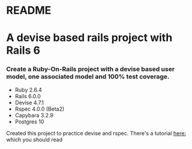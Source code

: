 # README

# A devise based rails project with Rails 6
### Create a Ruby-On-Rails project with a devise based user model, one associated model and 100% test coverage.

- Ruby 2.6.4
- Rails 6.0.0
- Devise 4.7.1
- Rspec 4.0.0 (Beta2)
- Capybara 3.2.9
- Postgres 10

Created this project to practice devise and rspec.
There's a tutorial [here:](https://johnofsydney.github.io/notes/rails/rails_new_project_with_devise.html) which you should read
